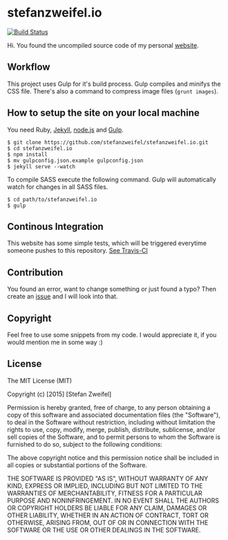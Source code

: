 # stefanzweifel.io

[![Build Status](https://travis-ci.org/stefanzweifel/stefanzweifel.io.svg?branch=master)](https://travis-ci.org/stefanzweifel/stefanzweifel.io)

Hi. You found the uncompiled source code of my personal [website](https://stefanzweifel.io).

## Workflow

This project uses Gulp for it's build process. Gulp compiles and minifys the CSS file. There's also a command to compress image files (`grunt images`).

## How to setup the site on your local machine

You need Ruby, [Jekyll](http://jekyllrb.com), [node.js](http://nodejs.org) and [Gulp](http://gulpjs.com).

```
$ git clone https://github.com/stefanzweifel/stefanzweifel.io.git
$ cd stefanzweifel.io
$ npm install
$ mv gulpconfig.json.example gulpconfig.json
$ jekyll serve --watch
```

To compile SASS execute the following command. Gulp will automatically watch for changes in all SASS files.

```
$ cd path/to/stefanzweifel.io
$ gulp
```

## Continous Integration
This website has some simple tests, which will be triggered everytime someone pushes to this repository. [See Travis-CI](https://travis-ci.org/stefanzweifel/stefanzweifel.io/)

## Contribution

You found an error, want to change something or just found a typo? Then create an [issue](http://github.com/stefanzweifel/stefanzweifel.io/issues/new) and I will look into that.


## Copyright

Feel free to use some snippets from my code. I would appreciate it, if you would mention me in some way :)

## License

The MIT License (MIT)

Copyright (c) [2015] [Stefan Zweifel]

Permission is hereby granted, free of charge, to any person obtaining a copy
of this software and associated documentation files (the "Software"), to deal
in the Software without restriction, including without limitation the rights
to use, copy, modify, merge, publish, distribute, sublicense, and/or sell
copies of the Software, and to permit persons to whom the Software is
furnished to do so, subject to the following conditions:

The above copyright notice and this permission notice shall be included in all
copies or substantial portions of the Software.

THE SOFTWARE IS PROVIDED "AS IS", WITHOUT WARRANTY OF ANY KIND, EXPRESS OR
IMPLIED, INCLUDING BUT NOT LIMITED TO THE WARRANTIES OF MERCHANTABILITY,
FITNESS FOR A PARTICULAR PURPOSE AND NONINFRINGEMENT. IN NO EVENT SHALL THE
AUTHORS OR COPYRIGHT HOLDERS BE LIABLE FOR ANY CLAIM, DAMAGES OR OTHER
LIABILITY, WHETHER IN AN ACTION OF CONTRACT, TORT OR OTHERWISE, ARISING FROM,
OUT OF OR IN CONNECTION WITH THE SOFTWARE OR THE USE OR OTHER DEALINGS IN THE
SOFTWARE.